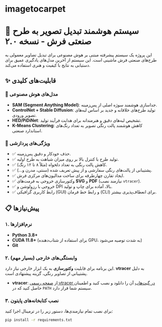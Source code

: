 # imagetocarpet
# 🧶 سیستم هوشمند تبدیل تصویر به طرح صنعتی فرش - نسخه ۲.۰

این پروژه یک سیستم پیشرفته مبتنی بر هوش مصنوعی برای تبدیل تصاویر معمولی به طرح‌های صنعتی فرش ماشینی است. این سیستم از آخرین مدل‌های یادگیری عمیق برای دستیابی به نتایج با کیفیت و هنری استفاده می‌کند.

## ✨ قابلیت‌های کلیدی

### 🤖 مدل‌های هوش مصنوعی
- **SAM (Segment Anything Model)**: جداسازی هوشمند سوژه اصلی از پس‌زمینه.
- **ControlNet + Stable Diffusion**: تولید طرح‌های خلاقانه و جدید بر اساس لبه‌های تصویر ورودی.
- **HED/PiDiNet**: تشخیص لبه‌های دقیق و هنرمندانه برای هدایت فرآیند تولید.
- **K-Means Clustering**: کاهش هوشمند پالت رنگی تصویر به تعداد رنگ‌های استاندارد صنعتی.

### 🎨 ویژگی‌های پردازشی
- ✅ حذف خودکار و دقیق پس‌زمینه.
- ✅ تولید طرح با کنترل بالا بر روی میزان شباهت به طرح اولیه.
- ✅ کاهش پالت رنگی به تعداد دلخواه (مثلاً ۸ تا ۱۲ رنگ).
- ✅ پشتیبانی از پالت‌های رنگی سفارشی و از پیش تعریف شده (سنتی، مدرن و...).
- ✅ ایجاد تقارن چهارطرفه برای ساخت مدالیون‌های مرکزی فرش.
- ✅ وکتورسازی خروجی به فرمت‌های **SVG** و **PDF** (نیازمند نصب `vtracer`).
- ✅ خروجی با رزولوشن و DPI بالا، آماده برای چاپ و تولید.
- ✅ رابط کاربری گرافیکی (GUI) و رابط خط فرمان (CLI) برای انعطاف‌پذیری بیشتر.

## 📋 پیش‌نیازها

### ۱. نرم‌افزارها
- **Python 3.8+**
- **CUDA 11.8+** (برای استفاده از شتاب‌دهنده GPU، به شدت توصیه می‌شود)
- **Git**

### ۲. وابستگی‌های خارجی (بسیار مهم)
این برنامه برای قابلیت **وکتورسازی** به یک ابزار خارجی نیاز دارد. **vtracer** به دلیل پشتیبانی از تصاویر رنگی، گزینه پیشنهادی است.
- **vtracer**: از [صفحه رسمی vtracer در گیت‌هاب](https://github.com/visioncortex/vtracer) آن را دانلود و نصب کنید و اطمینان حاصل کنید که در `PATH` سیستم شما قرار دارد.

### ۳. نصب کتابخانه‌های پایتون
برای نصب تمام نیازمندی‌ها، دستور زیر را در ترمینال اجرا کنید:
```bash
pip install -r requirements.txt
